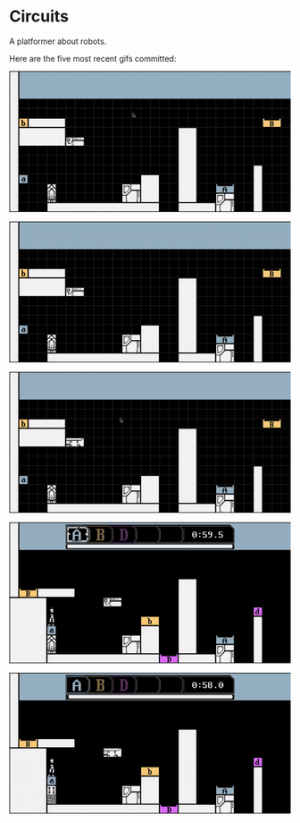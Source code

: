 # Circuits
A platformer about robots.

Here are the five most recent gifs committed:

![055-moving-camera-and-changing-type.gif](gifs/055-moving-camera-and-changing-type.gif?raw=true "055-moving-camera-and-changing-type")

![054-deleting-and-moving-stuff.gif](gifs/054-deleting-and-moving-stuff.gif?raw=true "054-deleting-and-moving-stuff")

![053-selecting-stuff-in-edit-mode.gif](gifs/053-selecting-stuff-in-edit-mode.gif?raw=true "053-selecting-stuff-in-edit-mode")

![052-ui-tweaks.gif](gifs/052-ui-tweaks.gif?raw=true "052-ui-tweaks")

![051-multiple-characters-in-level.gif](gifs/051-multiple-characters-in-level.gif?raw=true "051-multiple-characters-in-level")
